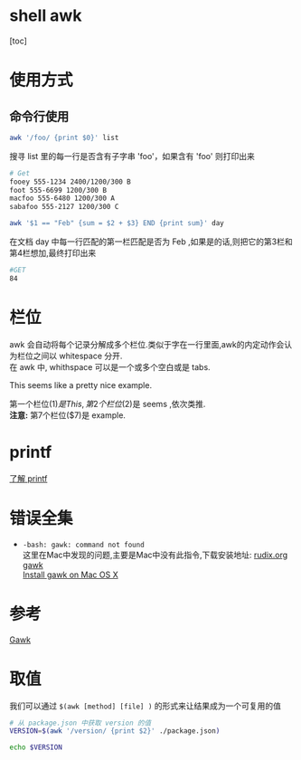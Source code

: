 # shell awk

[toc]

# 使用方式
## 命令行使用  
```sh
awk '/foo/ {print $0}' list
```
搜寻 list 里的每一行是否含有子字串 'foo'，如果含有 'foo' 则打印出来

```sh
# Get
fooey 555-1234 2400/1200/300 B 
foot 555-6699 1200/300 B 
macfoo 555-6480 1200/300 A 
sabafoo 555-2127 1200/300 C
```

```sh
awk '$1 == "Feb" {sum = $2 + $3} END {print sum}' day
```
在文档 day 中每一行匹配的第一栏匹配是否为 Feb ,如果是的话,则把它的第3栏和第4栏想加,最终打印出来  
```sh
#GET
84
```

# 栏位  
awk 会自动将每个记录分解成多个栏位.类似于字在一行里面,awk的内定动作会认为栏位之间以 whitespace 分开.  
在 awk 中, whithspace 可以是一个或多个空白或是 tabs.  

This seems like a pretty nice example.  

第一个栏位($1)是 This, 第2个栏位($2)是 seems ,依次类推.    
__注意:__ 第7个栏位($7)是 example. 

# printf
[了解 printf](printf.md)

# 错误全集
- `-bash: gawk: command not found`  
  这里在Mac中发现的问题,主要是Mac中没有此指令,下载安装地址:
  [rudix.org gawk](http://rudix.org/packages/gawk.html)   
  [Install gawk on Mac OS X](http://macappstore.org/gawk/)

# 参考
[Gawk](http://linux.ximizi.com/linux/linux5458.htm)

# 取值

我们可以通过 `$(awk [method] [file] )` 的形式来让结果成为一个可复用的值

```sh
# 从 package.json 中获取 version 的值
VERSION=$(awk '/version/ {print $2}' ./package.json)

echo $VERSION
```